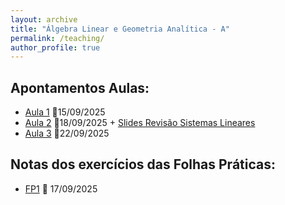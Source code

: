 ```yaml
---
layout: archive
title: "Álgebra Linear e Geometria Analítica - A"
permalink: /teaching/
author_profile: true
---
```




Apontamentos Aulas: 
------
- [Aula 1](https://juliana-cunha.github.io/files/Aula%201.pdf) 📅15/09/2025
- [Aula 2](https://juliana-cunha.github.io/files/Aula%202.pdf) 📅18/09/2025  +  [Slides Revisão Sistemas Lineares](https://juliana-cunha.github.io/files/Revis%C3%A3o_sistemas_lineares.pdf)
- [Aula 3](https://juliana-cunha.github.io/files/Aula%203.pdf) 📅22/09/2025 

Notas dos exercícios das Folhas Práticas:
------
- [FP1](https://juliana-cunha.github.io/files/FP1_res.pdf) 📅 17/09/2025
  


